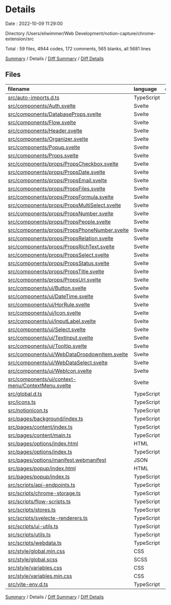 # Details

Date : 2022-10-09 11:29:00

Directory /Users/eliwimmer/Web Development/notion-capture/chrome-extension/src

Total : 59 files,  4944 codes, 172 comments, 565 blanks, all 5681 lines

[Summary](results.md) / Details / [Diff Summary](diff.md) / [Diff Details](diff-details.md)

## Files
| filename | language | code | comment | blank | total |
| :--- | :--- | ---: | ---: | ---: | ---: |
| [src/auto-imports.d.ts](/src/auto-imports.d.ts) | TypeScript | 4 | 1 | 1 | 6 |
| [src/components/Auth.svelte](/src/components/Auth.svelte) | Svelte | 48 | 0 | 6 | 54 |
| [src/components/DatabaseProps.svelte](/src/components/DatabaseProps.svelte) | Svelte | 125 | 0 | 18 | 143 |
| [src/components/Flow.svelte](/src/components/Flow.svelte) | Svelte | 500 | 0 | 26 | 526 |
| [src/components/Header.svelte](/src/components/Header.svelte) | Svelte | 51 | 0 | 5 | 56 |
| [src/components/Organizer.svelte](/src/components/Organizer.svelte) | Svelte | 362 | 6 | 30 | 398 |
| [src/components/Popup.svelte](/src/components/Popup.svelte) | Svelte | 77 | 0 | 10 | 87 |
| [src/components/Props.svelte](/src/components/Props.svelte) | Svelte | 137 | 0 | 18 | 155 |
| [src/components/props/PropsCheckbox.svelte](/src/components/props/PropsCheckbox.svelte) | Svelte | 19 | 0 | 3 | 22 |
| [src/components/props/PropsDate.svelte](/src/components/props/PropsDate.svelte) | Svelte | 10 | 0 | 1 | 11 |
| [src/components/props/PropsEmail.svelte](/src/components/props/PropsEmail.svelte) | Svelte | 10 | 0 | 1 | 11 |
| [src/components/props/PropsFiles.svelte](/src/components/props/PropsFiles.svelte) | Svelte | 10 | 0 | 1 | 11 |
| [src/components/props/PropsFormula.svelte](/src/components/props/PropsFormula.svelte) | Svelte | 10 | 0 | 1 | 11 |
| [src/components/props/PropsMultiSelect.svelte](/src/components/props/PropsMultiSelect.svelte) | Svelte | 50 | 0 | 6 | 56 |
| [src/components/props/PropsNumber.svelte](/src/components/props/PropsNumber.svelte) | Svelte | 10 | 0 | 1 | 11 |
| [src/components/props/PropsPeople.svelte](/src/components/props/PropsPeople.svelte) | Svelte | 15 | 0 | 1 | 16 |
| [src/components/props/PropsPhoneNumber.svelte](/src/components/props/PropsPhoneNumber.svelte) | Svelte | 10 | 0 | 1 | 11 |
| [src/components/props/PropsRelation.svelte](/src/components/props/PropsRelation.svelte) | Svelte | 0 | 0 | 1 | 1 |
| [src/components/props/PropsRichText.svelte](/src/components/props/PropsRichText.svelte) | Svelte | 10 | 0 | 1 | 11 |
| [src/components/props/PropsSelect.svelte](/src/components/props/PropsSelect.svelte) | Svelte | 53 | 0 | 6 | 59 |
| [src/components/props/PropsStatus.svelte](/src/components/props/PropsStatus.svelte) | Svelte | 13 | 0 | 4 | 17 |
| [src/components/props/PropsTitle.svelte](/src/components/props/PropsTitle.svelte) | Svelte | 40 | 0 | 7 | 47 |
| [src/components/props/PropsUrl.svelte](/src/components/props/PropsUrl.svelte) | Svelte | 10 | 0 | 1 | 11 |
| [src/components/ui/Button.svelte](/src/components/ui/Button.svelte) | Svelte | 183 | 0 | 13 | 196 |
| [src/components/ui/DateTime.svelte](/src/components/ui/DateTime.svelte) | Svelte | 182 | 0 | 9 | 191 |
| [src/components/ui/HorRule.svelte](/src/components/ui/HorRule.svelte) | Svelte | 17 | 0 | 6 | 23 |
| [src/components/ui/Icon.svelte](/src/components/ui/Icon.svelte) | Svelte | 85 | 0 | 8 | 93 |
| [src/components/ui/InputLabel.svelte](/src/components/ui/InputLabel.svelte) | Svelte | 32 | 0 | 4 | 36 |
| [src/components/ui/Select.svelte](/src/components/ui/Select.svelte) | Svelte | 44 | 0 | 7 | 51 |
| [src/components/ui/TextInput.svelte](/src/components/ui/TextInput.svelte) | Svelte | 197 | 0 | 11 | 208 |
| [src/components/ui/Tooltip.svelte](/src/components/ui/Tooltip.svelte) | Svelte | 130 | 0 | 8 | 138 |
| [src/components/ui/WebDataDropdownItem.svelte](/src/components/ui/WebDataDropdownItem.svelte) | Svelte | 124 | 0 | 12 | 136 |
| [src/components/ui/WebDataSelect.svelte](/src/components/ui/WebDataSelect.svelte) | Svelte | 204 | 0 | 33 | 237 |
| [src/components/ui/WebIcon.svelte](/src/components/ui/WebIcon.svelte) | Svelte | 98 | 0 | 6 | 104 |
| [src/components/ui/context-menu/ContextMenu.svelte](/src/components/ui/context-menu/ContextMenu.svelte) | Svelte | 87 | 21 | 9 | 117 |
| [src/global.d.ts](/src/global.d.ts) | TypeScript | 111 | 6 | 18 | 135 |
| [src/icons.ts](/src/icons.ts) | TypeScript | 48 | 0 | 3 | 51 |
| [src/notionicon.ts](/src/notionicon.ts) | TypeScript | 633 | 0 | 0 | 633 |
| [src/pages/background/index.ts](/src/pages/background/index.ts) | TypeScript | 22 | 39 | 14 | 75 |
| [src/pages/content/index.ts](/src/pages/content/index.ts) | TypeScript | 36 | 17 | 16 | 69 |
| [src/pages/content/main.ts](/src/pages/content/main.ts) | TypeScript | 3 | 0 | 0 | 3 |
| [src/pages/options/index.html](/src/pages/options/index.html) | HTML | 39 | 0 | 6 | 45 |
| [src/pages/options/index.ts](/src/pages/options/index.ts) | TypeScript | 7 | 0 | 3 | 10 |
| [src/pages/options/manifest.webmanifest](/src/pages/options/manifest.webmanifest) | JSON | 3 | 0 | 0 | 3 |
| [src/pages/popup/index.html](/src/pages/popup/index.html) | HTML | 43 | 0 | 8 | 51 |
| [src/pages/popup/index.ts](/src/pages/popup/index.ts) | TypeScript | 51 | 3 | 19 | 73 |
| [src/scripts/api-endpoints.ts](/src/scripts/api-endpoints.ts) | TypeScript | 113 | 2 | 11 | 126 |
| [src/scripts/chrome-storage.ts](/src/scripts/chrome-storage.ts) | TypeScript | 51 | 15 | 10 | 76 |
| [src/scripts/flow-scripts.ts](/src/scripts/flow-scripts.ts) | TypeScript | 2 | 0 | 3 | 5 |
| [src/scripts/stores.ts](/src/scripts/stores.ts) | TypeScript | 24 | 0 | 5 | 29 |
| [src/scripts/svelecte-renderers.ts](/src/scripts/svelecte-renderers.ts) | TypeScript | 112 | 0 | 17 | 129 |
| [src/scripts/ui-utils.ts](/src/scripts/ui-utils.ts) | TypeScript | 71 | 2 | 12 | 85 |
| [src/scripts/utils.ts](/src/scripts/utils.ts) | TypeScript | 4 | 0 | 0 | 4 |
| [src/scripts/webdata.ts](/src/scripts/webdata.ts) | TypeScript | 286 | 35 | 50 | 371 |
| [src/style/global.min.css](/src/style/global.min.css) | CSS | 1 | 0 | 1 | 2 |
| [src/style/global.scss](/src/style/global.scss) | SCSS | 256 | 23 | 68 | 347 |
| [src/style/variables.css](/src/style/variables.css) | CSS | 70 | 0 | 23 | 93 |
| [src/style/variables.min.css](/src/style/variables.min.css) | CSS | 1 | 0 | 1 | 2 |
| [src/vite-env.d.ts](/src/vite-env.d.ts) | TypeScript | 0 | 2 | 1 | 3 |

[Summary](results.md) / Details / [Diff Summary](diff.md) / [Diff Details](diff-details.md)